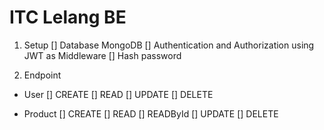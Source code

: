 # ITC Lelang BE

1. Setup
[] Database MongoDB
[] Authentication and Authorization using JWT as Middleware
[] Hash password

2. Endpoint

- User
[] CREATE 
[] READ 
[] UPDATE 
[] DELETE 

- Product
[] CREATE 
[] READ 
[] READById
[] UPDATE 
[] DELETE 